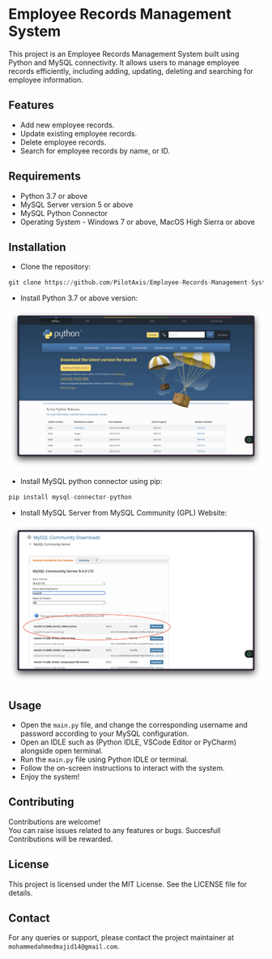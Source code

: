 # Employee Records Management System

This project is an Employee Records Management System built using Python and MySQL connectivity. It allows users to manage employee records efficiently, including adding, updating, deleting and searching for employee information.

## Features

- Add new employee records.
- Update existing employee records.
- Delete employee records.
- Search for employee records by name, or ID.

## Requirements

- Python 3.7 or above
- MySQL Server version 5 or above
- MySQL Python Connector
- Operating System - Windows 7 or above, MacOS High Sierra or above

## Installation

- Clone the repository:

```python
git clone https://github.com/PilotAxis/Employee-Records-Management-System.git
```

- Install Python 3.7 or above version:

![Python Installation](<images/Python Install.png>)

- Install MySQL python connector using pip:

```python
pip install mysql-connector-python
```

- Install MySQL Server from MySQL Community (GPL) Website:

![MySQL Installation](<images/MySQL Install.png>)

## Usage

- Open the `main.py` file, and change the corresponding username and password according to your MySQL configuration.
- Open an IDLE such as (Python IDLE, VSCode Editor or PyCharm) alongside open terminal.
- Run the `main.py` file using Python IDLE or terminal.
- Follow the on-screen instructions to interact with the system.
- Enjoy the system!

## Contributing

Contributions are welcome!</br>
You can raise issues related to any features or bugs.
Succesfull Contributions will be rewarded.

## License

This project is licensed under the MIT License. See the LICENSE file for details.

## Contact

For any queries or support, please contact the project maintainer at `mohammedahmedmajid14@gmail.com`.
